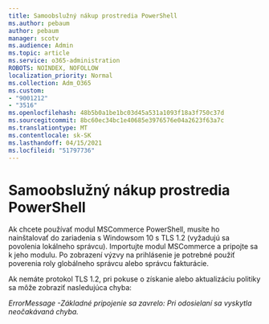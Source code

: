 ```yaml
---
title: Samoobslužný nákup prostredia PowerShell
ms.author: pebaum
author: pebaum
manager: scotv
ms.audience: Admin
ms.topic: article
ms.service: o365-administration
ROBOTS: NOINDEX, NOFOLLOW
localization_priority: Normal
ms.collection: Adm_O365
ms.custom:
- "9001212"
- "3516"
ms.openlocfilehash: 48b5b0a1be1bc03d45a531a1093f18a3f750c37d
ms.sourcegitcommit: 8bc60ec34bc1e40685e3976576e04a2623f63a7c
ms.translationtype: MT
ms.contentlocale: sk-SK
ms.lasthandoff: 04/15/2021
ms.locfileid: "51797736"
---
```

# <a name="self-service-purchase-of-powershell"></a>Samoobslužný nákup prostredia PowerShell

Ak chcete používať modul MSCommerce PowerShell, musíte ho nainštalovať do zariadenia s Windowsom 10 s TLS 1.2 (vyžadujú sa povolenia lokálneho správcu).  Importujte modul MSCommerce a pripojte sa k jeho modulu.  Po zobrazení výzvy na prihlásenie je potrebné použiť poverenia roly globálneho správcu alebo správcu fakturácie.  

Ak nemáte protokol TLS 1.2, pri pokuse o získanie alebo aktualizáciu politiky sa môže zobraziť nasledujúca chyba:

*ErrorMessage -Základné pripojenie sa zavrelo: Pri odosielaní sa vyskytla neočakávaná chyba.*



